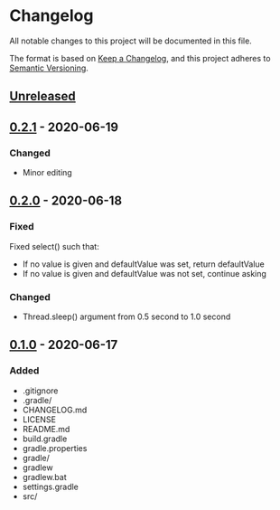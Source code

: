 # Changelog
All notable changes to this project will be documented in this file.

The format is based on [Keep a Changelog](https://keepachangelog.com/en/1.0.0/),
and this project adheres to [Semantic Versioning](https://semver.org/spec/v2.0.0.html).

## [Unreleased]

## [0.2.1] - 2020-06-19
### Changed
 - Minor editing

## [0.2.0] - 2020-06-18
### Fixed
Fixed select() such that:
- If no value is given and defaultValue was set, return defaultValue
- If no value is given and defaultValue was not set, continue asking
### Changed
 - Thread.sleep() argument from 0.5 second to 1.0 second

## [0.1.0] - 2020-06-17
### Added
 - .gitignore
 - .gradle/
 - CHANGELOG.md
 - LICENSE
 - README.md
 - build.gradle
 - gradle.properties
 - gradle/
 - gradlew
 - gradlew.bat
 - settings.gradle
 - src/

[Unreleased]: https://github.com/hankadler/kotlin-io-console/compare/v0.2.1...HEAD
[0.2.1]: https://github.com/hankadler/kotlin-io-console/compare/v0.2.0...0.2.1
[0.2.0]: https://github.com/hankadler/kotlin-io-console/compare/v0.1.0...v0.2.0
[0.1.0]: https://github.com/hankadler/kotlin-io-console/releases/tag/v0.1.0
